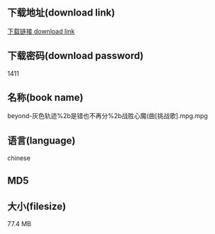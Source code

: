 ## 下载地址(download link)
[下载链接 download link](https://voluble-croquembouche-d321dc.netlify.app/?s=beyond-%E7%81%B0%E8%89%B2%E8%BD%A8%E8%BF%B9%252b%E6%98%AF%E9%94%99%E4%B9%9F%E4%B8%8D%E5%86%8D%E5%88%86%252b%E6%88%98%E8%83%9C%E5%BF%83%E9%AD%94%28%E6%9B%B2%5B%E6%8C%91%E6%88%98%E6%AD%8C%5D.mpg)

## 下载密码(download password)
1411

## 名称(book name)
beyond-灰色轨迹%2b是错也不再分%2b战胜心魔(曲[挑战歌].mpg.mpg

## 语言(language)
chinese

## MD5


## 大小(filesize)
77.4 MB
